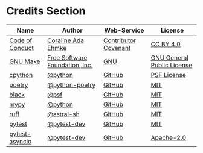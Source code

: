 # Credits Section

| Name                  | Author                               | Web-Service                | License                          |
|-----------------------|--------------------------------------|----------------------------|----------------------------------|
| [Code of Conduct][01] | [Coraline Ada Ehmke][02]             | [Contributor Covenant][03] | [CC BY 4.0][04]                  |
| [GNU Make][05]        | [Free Software Foundation, Inc.][06] | [GNU][07]                  | [GNU General Public License][08] |
| [cpython][09]         | [@python][10]                        | [GitHub][11]               | [PSF License][12]                |
| [poetry][13]          | [@python-poetry][14]                 | [GitHub][15]               | [MIT][16]                        |
| [black][17]           | [@psf][18]                           | [GitHub][19]               | [MIT][20]                        |
| [mypy][21]            | [@python][22]                        | [GitHub][23]               | [MIT][24]                        |
| [ruff][25]            | [@astral-sh][26]                     | [GitHub][27]               | [MIT][28]                        |
| [pytest][29]          | [@pytest-dev][30]                    | [GitHub][31]               | [MIT][32]                        |
| [pytest-asyncio][33]  | [@pytest-dev][34]                    | [GitHub][35]               | [Apache-2.0][36]                 |

[01]: https://www.contributor-covenant.org/version/2/1/code_of_conduct
[02]: https://where.coraline.codes
[03]: https://www.contributor-covenant.org
[04]: https://github.com/EthicalSource/contributor_covenant/blob/release/LICENSE.md

[05]: https://www.gnu.org/software/make
[06]: https://www.gnu.org/software/make/#mission-statement
[07]: https://www.gnu.org/
[08]: https://www.gnu.org/licenses/gpl-3.0.en.html

[09]: https://github.com/python/cpython
[10]: https://github.com/python
[11]: https://github.com
[12]: https://github.com/python/cpython/blob/main/LICENSE

[13]: https://github.com/python-poetry/poetry
[14]: https://github.com/python-poetry
[15]: https://github.com
[16]: https://github.com/python-poetry/poetry/blob/main/LICENSE

[17]: https://github.com/psf/black
[18]: https://github.com/psf
[19]: https://github.com
[20]: https://github.com/psf/black/blob/main/LICENSE

[21]: https://github.com/python/mypy
[22]: https://github.com/python
[23]: https://github.com
[24]: https://github.com/python/mypy/blob/master/LICENSE

[25]: https://github.com/astral-sh/ruff
[26]: https://github.com/astral-sh
[27]: https://github.com
[28]: https://github.com/astral-sh/ruff/blob/main/LICENSE

[29]: https://github.com/pytest-dev/pytest
[30]: https://github.com/pytest-dev
[31]: https://github.com
[32]: https://github.com/pytest-dev/pytest/blob/main/LICENSE

[33]: https://github.com/pytest-dev/pytest-asyncio
[34]: https://github.com/pytest-dev
[35]: https://github.com
[36]: https://github.com/pytest-dev/pytest-asyncio/blob/main/LICENSE
